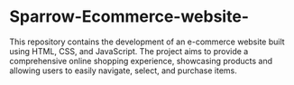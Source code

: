 # Sparrow-Ecommerce-website-
This repository contains the development of an e-commerce website built using HTML, CSS, and JavaScript. The project aims to provide a comprehensive online shopping experience, showcasing products and allowing users to easily navigate, select, and purchase items.
